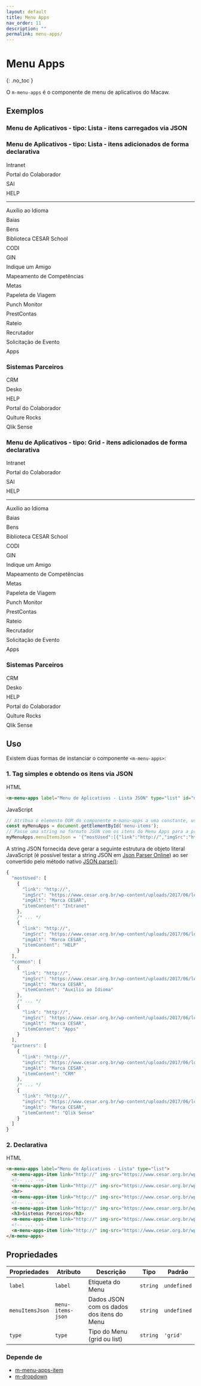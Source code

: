 ```yaml
---
layout: default
title: Menu Apps
nav_order: 11
description: ""
permalink: menu-apps/
---
```

# Menu Apps
{: .no_toc }

O `m-menu-apps` é o componente de menu de aplicativos do Macaw.

## Exemplos
<style>
  .m-menu-apps {
    position: relative;
  }

  .m-menu-apps__button {
    width: 32px;
    height: 32px;
    padding: 0;
    border-radius: 4px;
    border: none;
    background-color: #F5F5F5;
    outline: none;
  }

  .m-menu-apps__icon {
    display: inline-block;
    margin: 10px 0 0 10px;
    width: 12px;
    height: 12px;
  }

  .m-menu-apps__icon svg {
    width: auto;
  }

  .m-menu-apps .m-dropdown__content {
    right: -30px;
    left: unset;
    max-height: 530px;
    overflow-y: scroll;
  }

  .m-menu-apps .m-dropdown__content .list-items {
    padding: 0 8px;
    min-width: unset;
  }

  .m-menu-apps .m-dropdown__content .list-items hr {
    width: calc(100% + 48px);
    border-color: #D6D6D6;
    border-style: solid;
    border-bottom-width: 0;
    border-top-width: 1px;
    border-right-width: 0;
    border-left-width: 0;
  }

  .m-menu-apps .m-dropdown__content .list-items h3 {
    width: 100%;
    text-align: center;
    font-weight: normal;
    margin-top: 40px;
  }

  .m-menu-apps.m-menu-apps-grid .m-dropdown__content .list-items {
    display: flex;
    flex-wrap: wrap;
    max-width: 477px;
    padding: 0 24px;
  }

  .m-menu-apps.m-menu-apps-grid .m-dropdown__content .list-items hr {
    width: calc(100% + 48px);
    margin: 0 -24px 8px;
  }

  .m-menu-apps.m-menu-apps-list .m-dropdown__content .list-items {
    width: max-content;
  }

  .m-menu-apps.m-menu-apps-list .m-dropdown__content .list-items hr {
    width: calc(100% + 16px);
    margin: 8px -8px;
  }

  m-menu-apps-item {
    margin-top: 8px;
    display: block;
  }

  m-menu-apps-item:last-child .m-menu-apps-item {
    margin-bottom: 8px;
  }

  m-menu-apps-item:hover .m-menu-apps-item {
    background: #F5F5F5;
  }

  m-menu-apps-item .m-menu-apps-item {
    cursor: pointer;
    border-radius: 5px;
  }

  m-menu-apps-item .m-menu-apps-item a {
    color: #4B4B4B;
    text-decoration: none;
    margin: 10px;
    display: inline-block;
    background: none;
  }

  m-menu-apps-item .m-menu-apps-item a:hover {
    background: none;
  }

  m-menu-apps-item .m-menu-apps-item figure {
    margin: 0;
    padding: 0;
  }

  m-menu-apps-item .m-menu-apps-item figure span {
    display: flex;
    align-items: center;
  }

  m-menu-apps-item .m-menu-apps-item figure span img {
    width: 100%;
    height: auto;
  }

  .m-menu-apps-grid .m-dropdown__content .list-items m-menu-apps-item {
    margin-right: 31px;
    margin-bottom: 8px;
    height: 98px;
  }

  .m-menu-apps-grid .m-dropdown__content .list-items m-menu-apps-item .m-menu-apps-item {
    text-align: center;
    width: 96px;
  }

  .m-menu-apps-grid .m-dropdown__content .list-items m-menu-apps-item .m-menu-apps-item a {
    display: inline-block;
  }

  .m-menu-apps-grid .m-dropdown__content .list-items m-menu-apps-item .m-menu-apps-item figure span {
    margin: 0 auto;
    width: 56px;
    height: 56px;
  }

  .m-menu-apps-grid .m-dropdown__content .list-items m-menu-apps-item .m-menu-apps-item figure figcaption {
    font-size: 0.625rem;
    max-width: 76px;
    white-space: nowrap;
    overflow: hidden;
    text-overflow: ellipsis;
  }

  .m-menu-apps-grid .m-dropdown__content .list-items m-menu-apps-item:nth-of-type(4n) {
    margin-right: 0;
  }

  .m-menu-apps-grid .m-dropdown__content .list-items m-menu-apps-item:hover .m-menu-apps-item figure figcaption {
    white-space: normal;
    overflow: visible;
    text-overflow: unset;
  }

  .m-menu-apps-list .m-dropdown__content .list-items m-menu-apps-item .m-menu-apps-item figure {
    display: flex;
    align-items: center;
  }

  .m-menu-apps-list .m-dropdown__content .list-items m-menu-apps-item .m-menu-apps-item figure span {
    margin-right: 8px;
    width: 32px;
    height: 32px;
  }

  .m-menu-apps-list .m-dropdown__content .list-items m-menu-apps-item .m-menu-apps-item figure figcaption {
    font-size: 0.875rem;
  }
</style>
### Menu de Aplicativos - tipo: Lista - itens carregados via JSON
<m-menu-apps label="Menu de Aplicativos - Lista JSON" type="list" id="menu-items"></m-menu-apps>

### Menu de Aplicativos - tipo: Lista - itens adicionados de forma declarativa
<m-menu-apps label="Menu de Aplicativos - Lista" type="list">
  <m-menu-apps-item link="http://" img-src="https://www.cesar.org.br/wp-content/uploads/2017/06/logo-md.png" img-alt="Marca CESAR">Intranet</m-menu-apps-item>
  <m-menu-apps-item link="http://" img-src="https://www.cesar.org.br/wp-content/uploads/2017/06/logo-md.png" img-alt="Marca CESAR">Portal do Colaborador</m-menu-apps-item>
  <m-menu-apps-item link="http://" img-src="https://www.cesar.org.br/wp-content/uploads/2017/06/logo-md.png" img-alt="Marca CESAR">SAI</m-menu-apps-item>
  <m-menu-apps-item link="http://" img-src="https://www.cesar.org.br/wp-content/uploads/2017/06/logo-md.png" img-alt="Marca CESAR">HELP</m-menu-apps-item>
  <hr>
  <m-menu-apps-item link="http://" img-src="https://www.cesar.org.br/wp-content/uploads/2017/06/logo-md.png" img-alt="Marca CESAR">Auxílio ao Idioma</m-menu-apps-item>
  <m-menu-apps-item link="http://" img-src="https://www.cesar.org.br/wp-content/uploads/2017/06/logo-md.png" img-alt="Marca CESAR">Baias</m-menu-apps-item>
  <m-menu-apps-item link="http://" img-src="https://www.cesar.org.br/wp-content/uploads/2017/06/logo-md.png" img-alt="Marca CESAR">Bens</m-menu-apps-item>
  <m-menu-apps-item link="http://" img-src="https://www.cesar.org.br/wp-content/uploads/2017/06/logo-md.png" img-alt="Marca CESAR">Biblioteca CESAR School</m-menu-apps-item>
  <m-menu-apps-item link="http://" img-src="https://www.cesar.org.br/wp-content/uploads/2017/06/logo-md.png" img-alt="Marca CESAR">CODI</m-menu-apps-item>
  <m-menu-apps-item link="http://" img-src="https://www.cesar.org.br/wp-content/uploads/2017/06/logo-md.png" img-alt="Marca CESAR">GIN</m-menu-apps-item>
  <m-menu-apps-item link="http://" img-src="https://www.cesar.org.br/wp-content/uploads/2017/06/logo-md.png" img-alt="Marca CESAR">Indique um Amigo</m-menu-apps-item>
  <m-menu-apps-item link="http://" img-src="https://www.cesar.org.br/wp-content/uploads/2017/06/logo-md.png" img-alt="Marca CESAR">Mapeamento de Competências</m-menu-apps-item>
  <m-menu-apps-item link="http://" img-src="https://www.cesar.org.br/wp-content/uploads/2017/06/logo-md.png" img-alt="Marca CESAR">Metas</m-menu-apps-item>
  <m-menu-apps-item link="http://" img-src="https://www.cesar.org.br/wp-content/uploads/2017/06/logo-md.png" img-alt="Marca CESAR">Papeleta de Viagem</m-menu-apps-item>
  <m-menu-apps-item link="http://" img-src="https://www.cesar.org.br/wp-content/uploads/2017/06/logo-md.png" img-alt="Marca CESAR">Punch Monitor</m-menu-apps-item>
  <m-menu-apps-item link="http://" img-src="https://www.cesar.org.br/wp-content/uploads/2017/06/logo-md.png" img-alt="Marca CESAR">PrestContas</m-menu-apps-item>
  <m-menu-apps-item link="http://" img-src="https://www.cesar.org.br/wp-content/uploads/2017/06/logo-md.png" img-alt="Marca CESAR">Rateio</m-menu-apps-item>
  <m-menu-apps-item link="http://" img-src="https://www.cesar.org.br/wp-content/uploads/2017/06/logo-md.png" img-alt="Marca CESAR">Recrutador</m-menu-apps-item>
  <m-menu-apps-item link="http://" img-src="https://www.cesar.org.br/wp-content/uploads/2017/06/logo-md.png" img-alt="Marca CESAR">Solicitação de Evento</m-menu-apps-item>
  <m-menu-apps-item link="http://" img-src="https://www.cesar.org.br/wp-content/uploads/2017/06/logo-md.png" img-alt="Marca CESAR">Apps</m-menu-apps-item>
  <h3>Sistemas Parceiros</h3>
  <m-menu-apps-item link="http://" img-src="https://www.cesar.org.br/wp-content/uploads/2017/06/logo-md.png" img-alt="Marca CESAR">CRM</m-menu-apps-item>
  <m-menu-apps-item link="http://" img-src="https://www.cesar.org.br/wp-content/uploads/2017/06/logo-md.png" img-alt="Marca CESAR">Desko</m-menu-apps-item>
  <m-menu-apps-item link="http://" img-src="https://www.cesar.org.br/wp-content/uploads/2017/06/logo-md.png" img-alt="Marca CESAR">HELP</m-menu-apps-item>
  <m-menu-apps-item link="http://" img-src="https://www.cesar.org.br/wp-content/uploads/2017/06/logo-md.png" img-alt="Marca CESAR">Portal do Colaborador</m-menu-apps-item>
  <m-menu-apps-item link="http://" img-src="https://www.cesar.org.br/wp-content/uploads/2017/06/logo-md.png" img-alt="Marca CESAR">Qulture Rocks</m-menu-apps-item>
  <m-menu-apps-item link="http://" img-src="https://www.cesar.org.br/wp-content/uploads/2017/06/logo-md.png" img-alt="Marca CESAR">Qlik Sense</m-menu-apps-item>
</m-menu-apps>

### Menu de Aplicativos - tipo: Grid - itens adicionados de forma declarativa
<m-menu-apps label="Menu de Aplicativos - Grid" type="grid">
  <m-menu-apps-item link="http://" img-src="https://www.cesar.org.br/wp-content/uploads/2017/06/logo-md.png" img-alt="Marca CESAR">Intranet</m-menu-apps-item>
  <m-menu-apps-item link="http://" img-src="https://www.cesar.org.br/wp-content/uploads/2017/06/logo-md.png" img-alt="Marca CESAR">Portal do Colaborador</m-menu-apps-item>
  <m-menu-apps-item link="http://" img-src="https://www.cesar.org.br/wp-content/uploads/2017/06/logo-md.png" img-alt="Marca CESAR">SAI</m-menu-apps-item>
  <m-menu-apps-item link="http://" img-src="https://www.cesar.org.br/wp-content/uploads/2017/06/logo-md.png" img-alt="Marca CESAR">HELP</m-menu-apps-item>
  <hr>
  <m-menu-apps-item link="http://" img-src="https://www.cesar.org.br/wp-content/uploads/2017/06/logo-md.png" img-alt="Marca CESAR">Auxílio ao Idioma</m-menu-apps-item>
  <m-menu-apps-item link="http://" img-src="https://www.cesar.org.br/wp-content/uploads/2017/06/logo-md.png" img-alt="Marca CESAR">Baias</m-menu-apps-item>
  <m-menu-apps-item link="http://" img-src="https://www.cesar.org.br/wp-content/uploads/2017/06/logo-md.png" img-alt="Marca CESAR">Bens</m-menu-apps-item>
  <m-menu-apps-item link="http://" img-src="https://www.cesar.org.br/wp-content/uploads/2017/06/logo-md.png" img-alt="Marca CESAR">Biblioteca CESAR School</m-menu-apps-item>
  <m-menu-apps-item link="http://" img-src="https://www.cesar.org.br/wp-content/uploads/2017/06/logo-md.png" img-alt="Marca CESAR">CODI</m-menu-apps-item>
  <m-menu-apps-item link="http://" img-src="https://www.cesar.org.br/wp-content/uploads/2017/06/logo-md.png" img-alt="Marca CESAR">GIN</m-menu-apps-item>
  <m-menu-apps-item link="http://" img-src="https://www.cesar.org.br/wp-content/uploads/2017/06/logo-md.png" img-alt="Marca CESAR">Indique um Amigo</m-menu-apps-item>
  <m-menu-apps-item link="http://" img-src="https://www.cesar.org.br/wp-content/uploads/2017/06/logo-md.png" img-alt="Marca CESAR">Mapeamento de Competências</m-menu-apps-item>
  <m-menu-apps-item link="http://" img-src="https://www.cesar.org.br/wp-content/uploads/2017/06/logo-md.png" img-alt="Marca CESAR">Metas</m-menu-apps-item>
  <m-menu-apps-item link="http://" img-src="https://www.cesar.org.br/wp-content/uploads/2017/06/logo-md.png" img-alt="Marca CESAR">Papeleta de Viagem</m-menu-apps-item>
  <m-menu-apps-item link="http://" img-src="https://www.cesar.org.br/wp-content/uploads/2017/06/logo-md.png" img-alt="Marca CESAR">Punch Monitor</m-menu-apps-item>
  <m-menu-apps-item link="http://" img-src="https://www.cesar.org.br/wp-content/uploads/2017/06/logo-md.png" img-alt="Marca CESAR">PrestContas</m-menu-apps-item>
  <m-menu-apps-item link="http://" img-src="https://www.cesar.org.br/wp-content/uploads/2017/06/logo-md.png" img-alt="Marca CESAR">Rateio</m-menu-apps-item>
  <m-menu-apps-item link="http://" img-src="https://www.cesar.org.br/wp-content/uploads/2017/06/logo-md.png" img-alt="Marca CESAR">Recrutador</m-menu-apps-item>
  <m-menu-apps-item link="http://" img-src="https://www.cesar.org.br/wp-content/uploads/2017/06/logo-md.png" img-alt="Marca CESAR">Solicitação de Evento</m-menu-apps-item>
  <m-menu-apps-item link="http://" img-src="https://www.cesar.org.br/wp-content/uploads/2017/06/logo-md.png" img-alt="Marca CESAR">Apps</m-menu-apps-item>
  <h3>Sistemas Parceiros</h3>
  <m-menu-apps-item link="http://" img-src="https://www.cesar.org.br/wp-content/uploads/2017/06/logo-md.png" img-alt="Marca CESAR">CRM</m-menu-apps-item>
  <m-menu-apps-item link="http://" img-src="https://www.cesar.org.br/wp-content/uploads/2017/06/logo-md.png" img-alt="Marca CESAR">Desko</m-menu-apps-item>
  <m-menu-apps-item link="http://" img-src="https://www.cesar.org.br/wp-content/uploads/2017/06/logo-md.png" img-alt="Marca CESAR">HELP</m-menu-apps-item>
  <m-menu-apps-item link="http://" img-src="https://www.cesar.org.br/wp-content/uploads/2017/06/logo-md.png" img-alt="Marca CESAR">Portal do Colaborador</m-menu-apps-item>
  <m-menu-apps-item link="http://" img-src="https://www.cesar.org.br/wp-content/uploads/2017/06/logo-md.png" img-alt="Marca CESAR">Qulture Rocks</m-menu-apps-item>
  <m-menu-apps-item link="http://" img-src="https://www.cesar.org.br/wp-content/uploads/2017/06/logo-md.png" img-alt="Marca CESAR">Qlik Sense</m-menu-apps-item>
</m-menu-apps>

<script>
    const myMenuApps = document.getElementById('menu-items');
    myMenuApps.menuItemsJson = '{"mostUsed":[{"link":"http://","imgSrc":"https://www.cesar.org.br/wp-content/uploads/2017/06/logo-md.png","imgAlt":"Marca CESAR","itemContent":"Intranet"},{"link":"http://","imgSrc":"https://www.cesar.org.br/wp-content/uploads/2017/06/logo-md.png","imgAlt":"Marca CESAR","itemContent":"Portal do Colaborador"},{"link":"http://","imgSrc":"https://www.cesar.org.br/wp-content/uploads/2017/06/logo-md.png","imgAlt":"Marca CESAR","itemContent":"SAI"},{"link":"http://","imgSrc":"https://www.cesar.org.br/wp-content/uploads/2017/06/logo-md.png","imgAlt":"Marca CESAR","itemContent":"HELP"}],"common":[{"link":"http://","imgSrc":"https://www.cesar.org.br/wp-content/uploads/2017/06/logo-md.png","imgAlt":"Marca CESAR","itemContent":"Auxílio ao Idioma"},{"link":"http://","imgSrc":"https://www.cesar.org.br/wp-content/uploads/2017/06/logo-md.png","imgAlt":"Marca CESAR","itemContent":"Baias"},{"link":"http://","imgSrc":"https://www.cesar.org.br/wp-content/uploads/2017/06/logo-md.png","imgAlt":"Marca CESAR","itemContent":"Bens"},{"link":"http://","imgSrc":"https://www.cesar.org.br/wp-content/uploads/2017/06/logo-md.png","imgAlt":"Marca CESAR","itemContent":"Biblioteca CESAR School"},{"link":"http://","imgSrc":"https://www.cesar.org.br/wp-content/uploads/2017/06/logo-md.png","imgAlt":"Marca CESAR","itemContent":"CODI"},{"link":"http://","imgSrc":"https://www.cesar.org.br/wp-content/uploads/2017/06/logo-md.png","imgAlt":"Marca CESAR","itemContent":"GIN"},{"link":"http://","imgSrc":"https://www.cesar.org.br/wp-content/uploads/2017/06/logo-md.png","imgAlt":"Marca CESAR","itemContent":"Indique um Amigo"},{"link":"http://","imgSrc":"https://www.cesar.org.br/wp-content/uploads/2017/06/logo-md.png","imgAlt":"Marca CESAR","itemContent":"Mapeamento de Competências"},{"link":"http://","imgSrc":"https://www.cesar.org.br/wp-content/uploads/2017/06/logo-md.png","imgAlt":"Marca CESAR","itemContent":"Metas"},{"link":"http://","imgSrc":"https://www.cesar.org.br/wp-content/uploads/2017/06/logo-md.png","imgAlt":"Marca CESAR","itemContent":"Papeleta de Viagem"},{"link":"http://","imgSrc":"https://www.cesar.org.br/wp-content/uploads/2017/06/logo-md.png","imgAlt":"Marca CESAR","itemContent":"Punch Monitor"},{"link":"http://","imgSrc":"https://www.cesar.org.br/wp-content/uploads/2017/06/logo-md.png","imgAlt":"Marca CESAR","itemContent":"PrestContas"},{"link":"http://","imgSrc":"https://www.cesar.org.br/wp-content/uploads/2017/06/logo-md.png","imgAlt":"Marca CESAR","itemContent":"Rateio"},{"link":"http://","imgSrc":"https://www.cesar.org.br/wp-content/uploads/2017/06/logo-md.png","imgAlt":"Marca CESAR","itemContent":"Recrutador"},{"link":"http://","imgSrc":"https://www.cesar.org.br/wp-content/uploads/2017/06/logo-md.png","imgAlt":"Marca CESAR","itemContent":"Solicitação de Evento"},{"link":"http://","imgSrc":"https://www.cesar.org.br/wp-content/uploads/2017/06/logo-md.png","imgAlt":"Marca CESAR","itemContent":"Apps"}],"partners":[{"link":"http://","imgSrc":"https://www.cesar.org.br/wp-content/uploads/2017/06/logo-md.png","imgAlt":"Marca CESAR","itemContent":"CRM"},{"link":"http://","imgSrc":"https://www.cesar.org.br/wp-content/uploads/2017/06/logo-md.png","imgAlt":"Marca CESAR","itemContent":"Desko"},{"link":"http://","imgSrc":"https://www.cesar.org.br/wp-content/uploads/2017/06/logo-md.png","imgAlt":"Marca CESAR","itemContent":"HELP"},{"link":"http://","imgSrc":"https://www.cesar.org.br/wp-content/uploads/2017/06/logo-md.png","imgAlt":"Marca CESAR","itemContent":"Portal do Colaborador"},{"link":"http://","imgSrc":"https://www.cesar.org.br/wp-content/uploads/2017/06/logo-md.png","imgAlt":"Marca CESAR","itemContent":"Qulture Rocks"},{"link":"http://","imgSrc":"https://www.cesar.org.br/wp-content/uploads/2017/06/logo-md.png","imgAlt":"Marca CESAR","itemContent":"Qlik Sense"}]}'
</script>

## Uso
Existem duas formas de instanciar o componente `<m-menu-apps>`:
### 1. Tag simples e obtendo os itens via JSON
HTML
```html
<m-menu-apps label="Menu de Aplicativos - Lista JSON" type="list" id="menu-items"></m-menu-apps>
```
JavaScript
```javascript
// Atribua o elemento DOM do componente m-manu-apps a uma constante, usando o atributo id
const myMenuApps = document.getElementById('menu-items');
// Passe uma string no formato JSON com os itens do Menu Apps para a propriedade pública menuItemsJson.
myMenuApps.menuItemsJson = '{"mostUsed":[{"link":"http://","imgSrc":"https://www.cesar.org.br/wp-content/uploads/2017/06/logo-md.png","imgAlt":"Marca CESAR","itemContent":"Intranet"},{"link":"http://","imgSrc":"https://www.cesar.org.br/wp-content/uploads/2017/06/logo-md.png","imgAlt":"Marca CESAR","itemContent":"Portal do Colaborador"},{"link":"http://","imgSrc":"https://www.cesar.org.br/wp-content/uploads/2017/06/logo-md.png","imgAlt":"Marca CESAR","itemContent":"SAI"},{"link":"http://","imgSrc":"https://www.cesar.org.br/wp-content/uploads/2017/06/logo-md.png","imgAlt":"Marca CESAR","itemContent":"HELP"}],...
```
A string JSON fornecida deve gerar a seguinte estrutura de objeto literal JavaScript (é possível testar a string JSON em <a href="http://json.parser.online.fr/">Json Parser Online</a>) ao ser convertido pelo método nativo <a href="https://developer.mozilla.org/pt-BR/docs/Web/JavaScript/Reference/Global_Objects/JSON/parse">JSON.parse()</a>:

```javascript
{
  "mostUsed": [
    {
      "link": "http://",
      "imgSrc": "https://www.cesar.org.br/wp-content/uploads/2017/06/logo-md.png",
      "imgAlt": "Marca CESAR",
      "itemContent": "Intranet"
    },
    /* ... */
    {
      "link": "http://",
      "imgSrc": "https://www.cesar.org.br/wp-content/uploads/2017/06/logo-md.png",
      "imgAlt": "Marca CESAR",
      "itemContent": "HELP"
    }
  ],
  "common": [
    {
      "link": "http://",
      "imgSrc": "https://www.cesar.org.br/wp-content/uploads/2017/06/logo-md.png",
      "imgAlt": "Marca CESAR",
      "itemContent": "Auxílio ao Idioma"
    },
    /* ... */
    {
      "link": "http://",
      "imgSrc": "https://www.cesar.org.br/wp-content/uploads/2017/06/logo-md.png",
      "imgAlt": "Marca CESAR",
      "itemContent": "Apps"
    }
  ],
  "partners": [
    {
      "link": "http://",
      "imgSrc": "https://www.cesar.org.br/wp-content/uploads/2017/06/logo-md.png",
      "imgAlt": "Marca CESAR",
      "itemContent": "CRM"
    },
    /* ... */
    {
      "link": "http://",
      "imgSrc": "https://www.cesar.org.br/wp-content/uploads/2017/06/logo-md.png",
      "imgAlt": "Marca CESAR",
      "itemContent": "Qlik Sense"
    }
  ]
}
```
### 2. Declarativa
HTML
```html
<m-menu-apps label="Menu de Aplicativos - Lista" type="list">
  <m-menu-apps-item link="http://" img-src="https://www.cesar.org.br/wp-content/uploads/2017/06/logo-md.png" img-alt="Marca CESAR">Intranet</m-menu-apps-item>
  <!-- ... -->
  <m-menu-apps-item link="http://" img-src="https://www.cesar.org.br/wp-content/uploads/2017/06/logo-md.png" img-alt="Marca CESAR">HELP</m-menu-apps-item>
  <hr>
  <m-menu-apps-item link="http://" img-src="https://www.cesar.org.br/wp-content/uploads/2017/06/logo-md.png" img-alt="Marca CESAR">Auxílio ao Idioma</m-menu-apps-item>
  <!-- ... -->
  <m-menu-apps-item link="http://" img-src="https://www.cesar.org.br/wp-content/uploads/2017/06/logo-md.png" img-alt="Marca CESAR">Apps</m-menu-apps-item>
  <h3>Sistemas Parceiros</h3>
  <m-menu-apps-item link="http://" img-src="https://www.cesar.org.br/wp-content/uploads/2017/06/logo-md.png" img-alt="Marca CESAR">CRM</m-menu-apps-item>
  <!-- ... -->
  <m-menu-apps-item link="http://" img-src="https://www.cesar.org.br/wp-content/uploads/2017/06/logo-md.png" img-alt="Marca CESAR">Qlik Sense</m-menu-apps-item>
</m-menu-apps>
```

## Propriedades

| Propriedades    | Atributo          | Descrição                                    | Tipo     | Padrão      |
| --------------- | ----------------- | -------------------------------------------- | -------- | ----------- |
| `label`         | `label`           | Etiqueta do Menu                             | `string` | `undefined` |
| `menuItemsJson` | `menu-items-json` | Dados JSON com os dados dos itens do Menu    | `string` | `undefined` |
| `type`          | `type`            | Tipo do Menu (grid ou list)                  | `string` | `'grid'`    |


### Depende de

- [m-menu-apps-item](../m-menu-apps-item)
- [m-dropdown](../m-dropdown)
